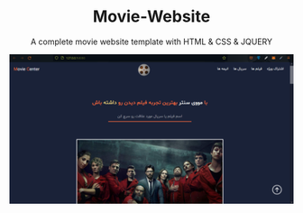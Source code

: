 <h1 align="center"> Movie-Website </h1>
<p align="center">
A complete movie website template with HTML & CSS & JQUERY
</p>
<img src="images/preview-1.png">

